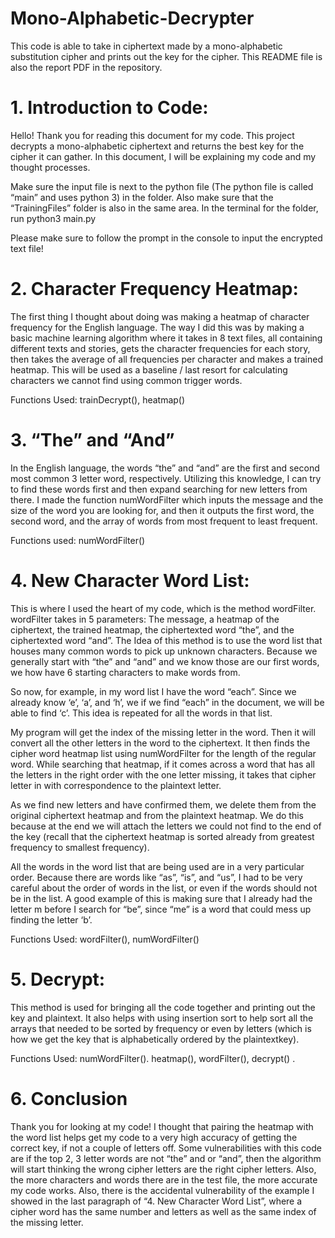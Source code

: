# Mono-Alphabetic-Decrypter
This code is able to take in ciphertext made by a mono-alphabetic substitution cipher and prints out the key for the cipher. This README file is also the report PDF in the repository.

# 1. Introduction to Code: 
Hello! Thank you for reading this document for my code. This project decrypts a mono-alphabetic 
ciphertext and returns the best key for the cipher it can gather. In this document, I will be explaining my 
code and my thought processes. 

Make sure the input file is next to the python file (The python file is called “main” and uses python 3) in 
the folder. Also make sure that the “TrainingFiles” folder is also in the same area. In the terminal for the 
folder, run python3 main.py 

Please make sure to follow the prompt in the console to input the encrypted text file! 

# 2. Character Frequency Heatmap: 
The first thing I thought about doing was making a heatmap of character frequency for the English 
language. The way I did this was by making a basic machine learning algorithm where it takes in 8 text 
files, all containing different texts and stories, gets the character frequencies for each story, then takes 
the average of all frequencies per character and makes a trained heatmap. This will be used as a 
baseline / last resort for calculating characters we cannot find using common trigger words. 

Functions Used: trainDecrypt(), heatmap() 

# 3. “The” and “And” 
In the English language, the words “the” and “and” are the first and second most common 3 letter word, 
respectively. Utilizing this knowledge, I can try to find these words first and then expand searching for 
new letters from there. I made the function numWordFilter which inputs the message and the size of 
the word you are looking for, and then it outputs the first word, the second word, and the array of 
words from most frequent to least frequent. 

Functions used: numWordFilter() 

# 4. New Character Word List: 
This is where I used the heart of my code, which is the method wordFilter. wordFilter takes in 5 
parameters: The message, a heatmap of the ciphertext, the trained heatmap, the ciphertexted word 
“the”, and the ciphertexted word “and”. The Idea of this method is to use the word list that houses 
many common words to pick up unknown characters. Because we generally start with “the” and “and” 
and we know those are our first words, we how have 6 starting characters to make words from. 

 So now, for example, in my word list I have the word “each”. Since we already know ‘e’, ‘a’, and ‘h’, we 
if we find “each” in the document, we will be able to find ‘c’. This idea is repeated for all the words in 
that list. 

My program will get the index of the missing letter in the word. Then it will convert all the other letters 
in the word to the ciphertext. It then finds the cipher word heatmap list using numWordFilter for the 
length of the regular word. While searching that heatmap, if it comes across a word that has all the 
letters in the right order with the one letter missing, it takes that cipher letter in with correspondence to 
the plaintext letter. 

As we find new letters and have confirmed them, we delete them from the original ciphertext heatmap 
and from the plaintext heatmap. We do this because at the end we will attach the letters we could not 
find to the end of the key (recall that the ciphertext heatmap is sorted already from greatest frequency 
to smallest frequency). 

All the words in the word list that are being used are in a very particular order. Because there are words 
like “as”, “is”, and “us”, I had to be very careful about the order of words in the list, or even if the words 
should not be in the list. A good example of this is making sure that I already had the letter m before I 
search for “be”, since “me” is a word that could mess up finding the letter ‘b’. 

Functions Used: wordFilter(), numWordFilter() 

# 5. Decrypt:
This method is used for bringing all the code together and printing out the key and plaintext. It also 
helps with using insertion sort to help sort all the arrays that needed to be sorted by frequency or even 
by letters (which is how we get the key that is alphabetically ordered by the plaintextkey). 

Functions Used: numWordFilter(). heatmap(), wordFilter(), decrypt() . 

# 6. Conclusion
Thank you for looking at my code! I thought that pairing the heatmap with the word list helps get my 
code to a very high accuracy of getting the correct key, if not a couple of letters off. Some vulnerabilities 
with this code are if the top 2, 3 letter words are not “the” and or “and”, then the algorithm will start 
thinking the wrong cipher letters are the right cipher letters. Also, the more characters and words there 
are in the test file, the more accurate my code works. Also, there is the accidental vulnerability of the 
example I showed in the last paragraph of “4. New Character Word List”, where a cipher word has the 
same number and letters as well as the same index of the missing letter.
